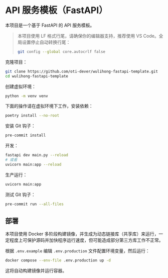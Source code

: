 # API 服务模板（FastAPI）

本项目是一个基于 FastAPI 的 API 服务模板。

> 本项目使用 LF 格式行尾，请确保你的编辑器支持，推荐使用 VS Code。全局设置停止自动转换行尾：
>
> ```bash
> git config --global core.autocrlf false
> ```

克隆项目：

```bash
git clone https://github.com/oti-dever/wulihong-fastapi-template.git
cd wulihong-fastapi-template
```

创建虚拟环境：

```bash
python -m venv venv
```

下面的操作请在虚拟环境下工作，安装依赖：

```bash
poetry install --no-root
```

安装 Git 钩子：

```bash
pre-commit install
```

开发：

```bash
fastapi dev main.py --reload
# 或者
uvicorn main:app --reload
```

生产运行：

```bash
uvicorn main:app
```

测试 Git 钩子：

```bash
pre-commit run --all-files
```

## 部署

本项目使用 Docker 多阶段构建镜像，并生成为动态链接库（共享库）来运行，一定程度上可保护源码并加快程序运行速度，但可能造成部分第三方库工作不正常。

根据 `.env.example` 编辑 `.env.production` 文件配置环境变量，然后运行：

```bash
docker compose --env-file .env.production up -d
```

这将自动构建镜像并运行容器。
